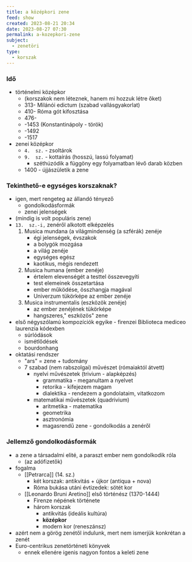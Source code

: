 ```yaml
---
title: a középkori zene
feed: show
created: 2023-08-21 20:34
date: 2023-08-27 07:30
permalink: a-kozepkori-zene
subject:
  - zenetöri
type:
  - korszak
---
```

### Idő
-   történelmi középkor
    -   (korszakok nem léteznek, hanem mi hozzuk létre őket)
    -   313- Milánói edictum (szabad vallásgyakorlat)
    -   410- Róma gót kifosztása
    -   476-
    -   -1453 (Konstantinápoly - török)
    -   -1492
    -   -1517
-   zenei középkor
    -   `4.  sz.` - zsoltárok
    -   `9.  sz.` - kottaírás (hosszú, lassú folyamat)
        -   széthúzódik a függöny egy folyamatban lévő darab közben
    -   1400 - újjászületik a zene

### Tekinthető-e egységes korszaknak?
-   igen, mert rengeteg az állandó tényező
    -   gondolkodásformák
    -   zenei jelenségek
-   (mindig is volt populáris zene)
-   `13.  sz.-i,` zenéről alkotott elképzelés
    1.  Musica mundana (a világmindenség (a szférák) zenéje
        -   égi jelenségek, évszakok
        -   a bolygók mozgása
        -   a világ zenéje
        -   egységes egész
        -   kaotikus, mégis rendezett
    2.  Musica humana (ember zenéje)
        -   értelem elevenségét a testtel összevegyíti
        -   test elemeinek összetartása
        -   ember működése, összhangja magával
        -   Univerzum tükörképe az ember zenéje
    3.  Musica instrumentalis (eszközök zenéje)
        -   az ember zenéjének tükörképe
        -   hangszeres," eszközös" zene
-   első négyszólamú kompozíciók egyike - firenzei Biblioteca mediceo laurenzia kódexben
    -   súrlódások
    -   ismétlődések
    -   bourdonhang
-   oktatási rendszer
    -   "ars" = zene + tudomány
    -   7 szabad (nem rabszolgai) művészet (rómaiaktól átvett)
        -   nyelvi művészetek (trivium - alapképzés)
            -   grammatika - meganultam a nyelvet
            -   retorika - kifejezem magam
            -   dialektika - rendezem a gondolataim, vitatkozom
        -   matematikai művészetek (quadrivium)
            -   aritmetika - matematika
            -   geometrika
            -   asztronómia
            -   magasrendű zene - gondolkodás a zenéről

### Jellemző gondolkodásformák
-   a zene a társadalmi elité, a paraszt ember nem gondolkodik róla
    -   (az adófizetők)
-   fogalma
    -   [[Petrarca]] (14. sz.)
        -   két korszak: antikvitás + újkor (antiqua + nova)
        -   Róma bukása utáni évtizedek: sötét kor
    -   [[Leonardo Bruni Aretino]] első történész (1370-1444)
        -   Firenze népének története
        -   három korszak
            -   antikvitás (ideális kultúra)
            -   **középkor**
            -   modern kor (reneszánsz)
-   azért nem a görög zenétől indulunk, mert nem ismerjük konkrétan a zenét
-   Euro-centrikus zenetörténeti könyvek
    -   ennek ellenére igenis nagyon fontos a keleti zene